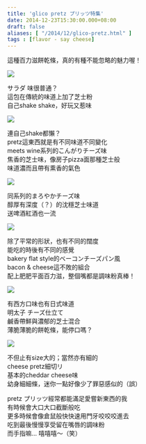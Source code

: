 ```yaml
---
title: 'glico pretz プリッツ特集'
date: 2014-12-23T15:30:00.000+08:00
draft: false
aliases: [ "/2014/12/glico-pretz.html" ]
tags : [flavor - say cheese]
---
```


這種百力滋餅乾條，真的有種不能忽略的魅力喔！  

[![](https://farm8.staticflickr.com/7494/15875808899_9e08504bdf_z.jpg)](https://farm8.staticflickr.com/7494/15875808899_9e08504bdf_z.jpg)

サラダ 味很普通？  
這包在傳統的味道上加了芝士粉  
自己shake shake，好玩又惹味  

[![](https://farm8.staticflickr.com/7492/15876116897_4980626708_z.jpg)](https://farm8.staticflickr.com/7492/15876116897_4980626708_z.jpg)

連自己shake都懶？  
pretz這東西就是有不同味道不同變化  
meets wine系列的こんがりチーズ味  
焦香的芝士味，像房子pizza面那種芝士般  
味道濃而且帶有熏香的氣色  

[![](https://farm8.staticflickr.com/7524/16036102376_06c9e5b866_z.jpg)](https://farm8.staticflickr.com/7524/16036102376_06c9e5b866_z.jpg)

同系列的まろやかチーズ味  
醇厚有深度（？）的沈穩芝士味道  
送啤酒紅酒也一流  

[![](https://farm8.staticflickr.com/7569/15874599800_3f331841df_z.jpg)](https://farm8.staticflickr.com/7569/15874599800_3f331841df_z.jpg)

除了平常的形狀，也有不同的闊度  
能吃的時後有不同的感覺  
bakery flat style的ベーコンチーズパン風  
bacon & cheese這不敗的組合  
配上肥肥平面百力滋，整個嘴都是調味粉真棒！  

[![](https://farm8.staticflickr.com/7501/16036102056_7fe5f48f7d_z.jpg)](https://farm8.staticflickr.com/7501/16036102056_7fe5f48f7d_z.jpg)

有西方口味也有日式味道  
明太子 チーズ仕立て  
鹹香帶鮮與濃郁的芝士混合  
薄脆薄脆的餅乾條，能停口嗎？  

[![](https://farm9.staticflickr.com/8624/15439587524_d3a1bbce30_z.jpg)](https://farm9.staticflickr.com/8624/15439587524_d3a1bbce30_z.jpg)

不但止有size大的；當然亦有細的  
cheese pretz細切リ  
基本的cheddar cheese味  
幼身細細條，迷你一點好像少了罪惡感似的（誤）  
  
pretz プリッツ經常都能滿足愛嘗新東西的我  
有時候會大口大口截斷般吃  
更多時候會像倉鼠般快快速用門牙咬咬咬進去  
吃到最後慢慢享受留在嘴唇的調味粉  
而手指嘛... 嘻嘻嘻～（笑）